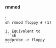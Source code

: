 #### rmmod
:   
    ```sh
    rmmod floppy # (1)
    ```

    1. Equivalent to
    ```sh
    modprobe -r floppy
    ```